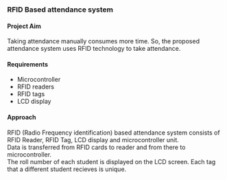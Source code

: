 ### RFID Based attendance system
#### Project Aim     
Taking attendance manually consumes more time. So, the proposed attendance system uses RFID technology to take attendance.   
#### Requirements
- Microcontroller
- RFID readers
- RFID tags
- LCD display      
#### Approach
RFID (Radio Frequency identification) based attendance system consists of RFID Reader, RFID Tag, LCD display and microcontroller unit.    
Data is transferred from RFID cards to reader and from there to microcontroller.     
The roll number of each student is displayed on the LCD screen.
Each tag that a different student recieves is unique.


